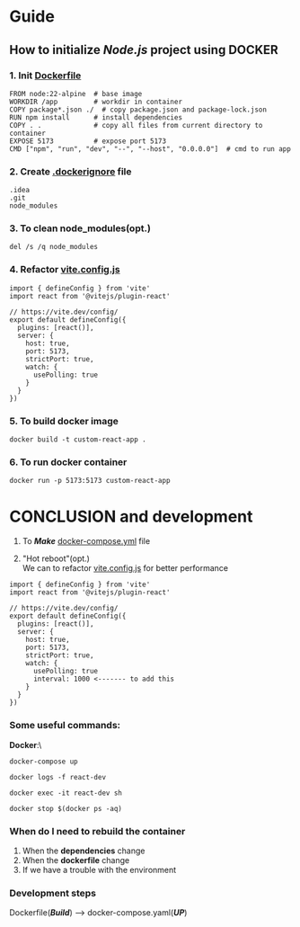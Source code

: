 # Guide
## How to initialize _Node.js_ project using DOCKER

### 1. Init [Dockerfile](Dockerfile)
```
FROM node:22-alpine  # base image
WORKDIR /app         # workdir in container
COPY package*.json ./  # copy package.json and package-lock.json
RUN npm install      # install dependencies
COPY . .             # copy all files from current directory to container
EXPOSE 5173          # expose port 5173
CMD ["npm", "run", "dev", "--", "--host", "0.0.0.0"]  # cmd to run app
```

### 2. Create [.dockerignore](.dockerignore) file
```
.idea
.git
node_modules
```

### 3. To clean node_modules(opt.)
```
del /s /q node_modules
```

### 4. Refactor [vite.config.js](vite.config.js)
```
import { defineConfig } from 'vite'
import react from '@vitejs/plugin-react'

// https://vite.dev/config/
export default defineConfig({
  plugins: [react()],
  server: {
    host: true,
    port: 5173,
    strictPort: true,
    watch: {
      usePolling: true
    }
  }
})
```

### 5. To build docker image
```
docker build -t custom-react-app .
```

### 6. To run docker container
```
docker run -p 5173:5173 custom-react-app
```

# CONCLUSION and development

1. To **_Make_** [docker-compose.yml](docker-compose.yaml) file

2. "Hot reboot"(opt.)   
We can to refactor [vite.config.js](vite.config.js) for better performance
```
import { defineConfig } from 'vite'
import react from '@vitejs/plugin-react'

// https://vite.dev/config/
export default defineConfig({
  plugins: [react()],
  server: {
    host: true,
    port: 5173,
    strictPort: true,
    watch: {
      usePolling: true
      interval: 1000 <------- to add this
    }
  }
})
```

### Some useful commands:
**Docker**:\

```
docker-compose up

docker logs -f react-dev

docker exec -it react-dev sh

docker stop $(docker ps -aq)
```

### When do I need to rebuild the container
1. When the **dependencies** change
2. When the **dockerfile** change
3. If we have a trouble with the environment

### Development steps
Dockerfile(**_Build_**) --> docker-compose.yaml(_**UP**_)